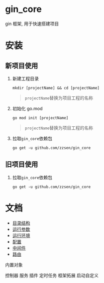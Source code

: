 # gin_core

gin 框架, 用于快速搭建项目

# 安装

## 新项目使用

1. 新建工程目录

   `mkdir [projectName] && cd [projectName]`

   > `projectName`替换为项目工程的名称

2. 初始化 go.mod

   `go mod init [projectName]`

   > `projectName`替换为项目工程的名称
 
3. 拉取`gin_core`依赖包

   `go get -u github.com/zzsen/gin_core`

## 旧项目使用

1. 拉取`gin_core`依赖包

   `go get -u github.com/zzsen/gin_core`

# 文档

- [目录结构](./doc/structure.md)
- [运行参数](./doc/args.md)
- [运行环境](./doc/env.md)
- [配置](./doc/config.md)
- [中间件](./doc/middleware.md)
- [路由](./doc/router.md)

内置对象

控制器
服务
插件
定时任务
框架拓展
启动自定义

